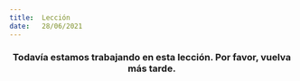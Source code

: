 ```yaml
---
title:  Lección
date:   28/06/2021
---
```


### <center>Todavía estamos trabajando en esta lección. Por favor, vuelva más tarde.</center>